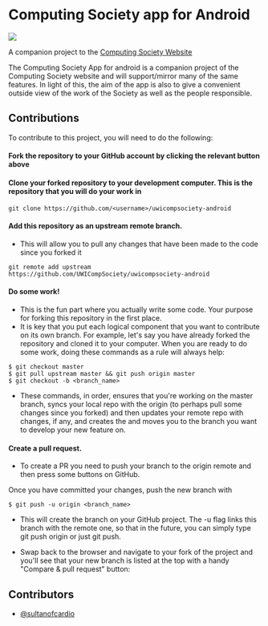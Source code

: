 # Computing Society app for Android

![](http://www.logospike.com/wp-content/uploads/2015/10/Android_Logo_09.png)

A companion project to the [Computing Society Website](https://github.com/UWICompSociety/uwi-cs-webapp/)

The Computing Society App for android is a companion project of the Computing Society website and will support/mirror many of the same features. In light of this, the aim of the app is also to give a convenient outside view of the work of the Society as well as the people responsible.

## Contributions

To contribute to this project, you will need to do the following:

#### Fork the repository to your GitHub account by clicking the relevant button above
#### Clone your forked repository to your development computer. This is the repository that you will do your work in
```
git clone https://github.com/<username>/uwicompsociety-android
```

#### Add this repository as an upstream remote branch. 
  * This will allow you to pull any changes that have been made to the code since you forked it
```
git remote add upstream https://github.com/UWICompSociety/uwicompsociety-android
```

#### Do some work! 
  * This is the fun part where you actually write some code. Your purpose for forking this repository in the first place.
  * It is key that you put each logical component that you want to contribute on its own branch. For example, let's say you have already forked the repository and cloned it to your computer. When you are ready to do some work, doing these commands as a rule will always help:
  
  ```
  $ git checkout master
  $ git pull upstream master && git push origin master
  $ git checkout -b <branch_name>
  ```
  
  * These commands, in order, ensures that you're working on the master branch, syncs your local repo with the origin (to perhaps pull some changes since you forked) and then updates your remote repo with changes, if any, and creates the and moves you to the branch you want to develop your new feature on.
  
#### Create a pull request. 

* To create a PR you need to push your branch to the origin remote and then press some buttons on GitHub.

Once you have committed your changes, push the new branch with

```
$ git push -u origin <branch_name>
```

* This will create the branch on your GitHub project. The -u flag links this branch with the remote one, so that in the future, you can simply type git push origin or just git push.

* Swap back to the browser and navigate to your fork of the project and you'll see that your new branch is listed at the top with a handy "Compare &amp; pull request" button:

## Contributors
  * [@sultanofcardio](https://github.com/sultanofcardio)
